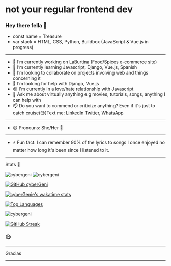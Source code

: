 # not your regular frontend dev


### Hey there fella 👋

- const name = Treasure
- var stack = HTML, CSS, Python, Buildbox (JavaScript & Vue.js in progress)

***
- 🔭 I’m currently working on LaBurtina (Food/Spices e-commerce site)
- 🌱 I’m currently learning Javascript, Django, Vue.js, Spanish
- 👯 I’m looking to collaborate on projects involving web and things concerning it
- 🤔 I’m looking for help with Django, Vue.js
- 😑 I'm currently in a love/hate relationship with Javascript
- 💬 Ask me about virtually anything e.g movies, tutorials, songs, anything I can help with
- 📫 Do you want to commend or criticize anything? Even if it's just to catch cruise(😏)Text me: [LinkedIn](https;//wwwlinkedin.com/in/treasure-ajefu) [Twitter](https://twitter.com/cybergenie_), [WhatsApp](https://wa.me/2349098746099?text=Hi%20Treasure,%20I%20found%20your%20link%20on%20your%20GitHub%20profile,%20care%20for%20a%20little%20chit-chat?%20My%20name%20is%20%20%20)
***
- 😄 Pronouns: She/Her 👧
***
- ⚡ Fun fact: I can remember 90% of the lyrics to songs I once enjoyed no matter how long it's been since I listened to it.
***
Stats 🤩

  <img src="https://komarev.com/ghpvc/?username=cybergeni" alt="cybergeni" />
  <img src="https://wakatime.com/badge/user/fede108f-ac4d-4ee1-a737-02be93341066.svg" alt="cybergeni"/>
  
  [![GitHub cyberGeni](https://img.shields.io/github/followers/cybergeni?label=follow&style=social)](https://github.com/cybergeni)
  
  [![cyberGenie's wakatime stats](https://github-readme-stats.vercel.app/api/wakatime?username=cybergenie&layout=compact&theme=solarized-dark&hide_border=true)](https://github.com/anuraghazra/github-readme-stats)

  [![Top Languages](https://github-readme-stats.vercel.app/api/top-langs/?username=cybergeni&layout=compact&theme=solarized-dark&hide_border=true)](https://github.com/cybergeni/)
  
  <img src="https://github-readme-stats.vercel.app/api?username=cybergeni&show_icons=true&theme=solarized-dark&hide_border=true" alt="cybergeni" />

  [![GitHub Streak](http://github-readme-streak-stats.herokuapp.com?user=CyberGeni&show_icons=true&theme=solarized-dark&hide_border=true&date_format=M%20j%5B%2C%20Y%5D)](https://git.io/streak-stats)

### 😊

***

Gracias

***
